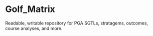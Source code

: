 # Golf_Matrix


Readable, writable repository for PGA SGTLs, stratagems, outcomes, course analyses, and more.
